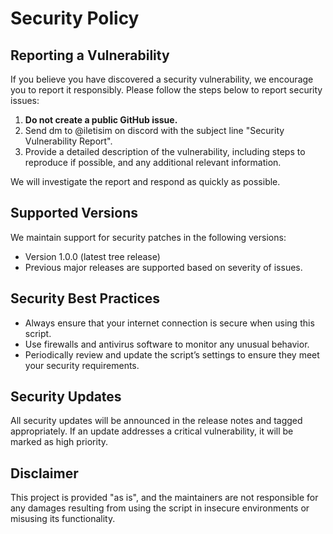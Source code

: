 # Security Policy

## Reporting a Vulnerability

If you believe you have discovered a security vulnerability, we encourage you to report it responsibly. Please follow the steps below to report security issues:

1. **Do not create a public GitHub issue.**
2. Send dm to @iletisim on discord with the subject line "Security Vulnerability Report".
3. Provide a detailed description of the vulnerability, including steps to reproduce if possible, and any additional relevant information.

We will investigate the report and respond as quickly as possible.

## Supported Versions

We maintain support for security patches in the following versions:

- Version 1.0.0 (latest tree release)
- Previous major releases are supported based on severity of issues.

## Security Best Practices

- Always ensure that your internet connection is secure when using this script.
- Use firewalls and antivirus software to monitor any unusual behavior.
- Periodically review and update the script’s settings to ensure they meet your security requirements.

## Security Updates

All security updates will be announced in the release notes and tagged appropriately. If an update addresses a critical vulnerability, it will be marked as high priority.

## Disclaimer

This project is provided "as is", and the maintainers are not responsible for any damages resulting from using the script in insecure environments or misusing its functionality.

